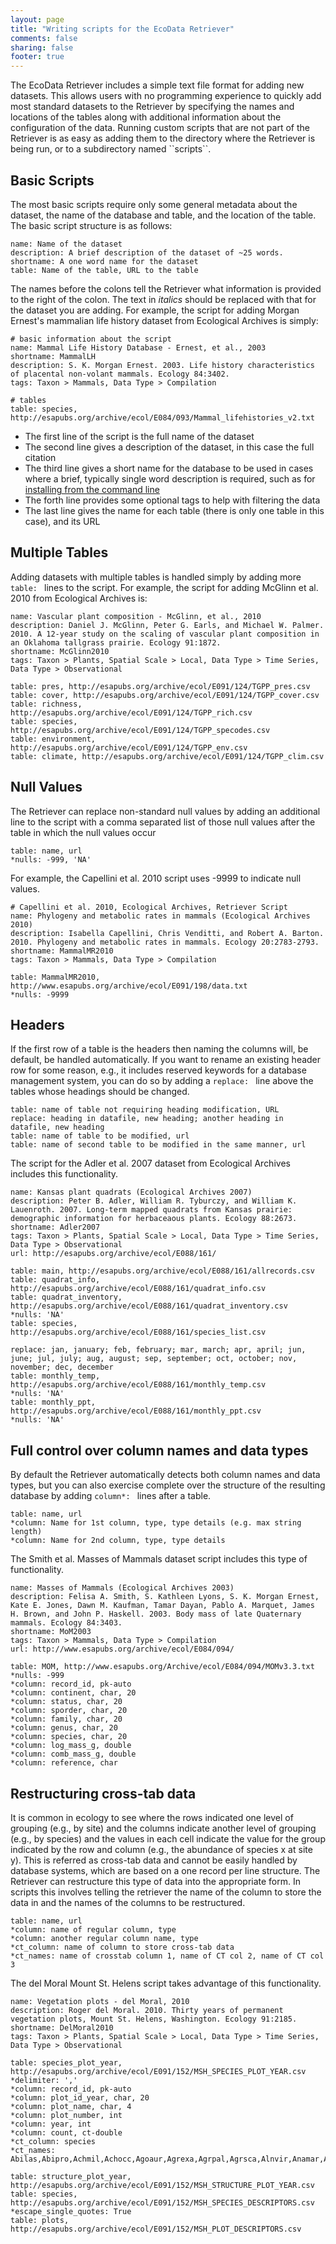 ```yaml
---
layout: page
title: "Writing scripts for the EcoData Retriever"
comments: false
sharing: false
footer: true
---
```


The EcoData Retriever includes a simple text file format for adding new
datasets. This allows users with no programming experience to quickly
add most standard datasets to the Retriever by specifying the names and
locations of the tables along with additional information about the
configuration of the data. Running custom scripts that are not part of
the Retriever is as easy as adding them to the directory where the
Retriever is being run, or to a subdirectory named \`\`scripts\`\`.

## Basic Scripts

The most basic scripts require only some general metadata about the
dataset, the name of the database and table, and the location of the
table. The basic script structure is as follows:

    name: Name of the dataset
    description: A brief description of the dataset of ~25 words.
    shortname: A one word name for the dataset
    table: Name of the table, URL to the table

The names before the colons tell the Retriever what information is
provided to the right of the colon. The text in *italics* should be
replaced with that for the dataset you are adding. For example, the
script for adding Morgan Ernest's mammalian life history dataset from
Ecological Archives is simply:

    # basic information about the script
    name: Mammal Life History Database - Ernest, et al., 2003
    shortname: MammalLH
    description: S. K. Morgan Ernest. 2003. Life history characteristics of placental non-volant mammals. Ecology 84:3402.
    tags: Taxon > Mammals, Data Type > Compilation

    # tables
    table: species, http://esapubs.org/archive/ecol/E084/093/Mammal_lifehistories_v2.txt
            

-   The first line of the script is the full name of the dataset
-   The second line gives a description of the dataset, in this case the
    full citation
-   The third line gives a short name for the database to be used in
    cases where a brief, typically single word description is required,
    such as for [installing from the command line](cli.html)
-   The forth line provides some optional tags to help with filtering
    the data
-   The last line gives the name for each table (there is only one table
    in this case), and its URL

## Multiple Tables

Adding datasets with multiple tables is handled simply by adding more
`table: ` lines to the script. For example, the script for adding
McGlinn et al. 2010 from Ecological Archives is:

    name: Vascular plant composition - McGlinn, et al., 2010
    description: Daniel J. McGlinn, Peter G. Earls, and Michael W. Palmer. 2010. A 12-year study on the scaling of vascular plant composition in an Oklahoma tallgrass prairie. Ecology 91:1872.
    shortname: McGlinn2010
    tags: Taxon > Plants, Spatial Scale > Local, Data Type > Time Series, Data Type > Observational

    table: pres, http://esapubs.org/archive/ecol/E091/124/TGPP_pres.csv
    table: cover, http://esapubs.org/archive/ecol/E091/124/TGPP_cover.csv
    table: richness, http://esapubs.org/archive/ecol/E091/124/TGPP_rich.csv
    table: species, http://esapubs.org/archive/ecol/E091/124/TGPP_specodes.csv
    table: environment, http://esapubs.org/archive/ecol/E091/124/TGPP_env.csv
    table: climate, http://esapubs.org/archive/ecol/E091/124/TGPP_clim.csv

## Null Values

The Retriever can replace non-standard null values by adding an
additional line to the script with a comma separated list of those null
values after the table in which the null values occur

    table: name, url
    *nulls: -999, 'NA'

For example, the Capellini et al. 2010 script uses -9999 to indicate
null values.

    # Capellini et al. 2010, Ecological Archives, Retriever Script
    name: Phylogeny and metabolic rates in mammals (Ecological Archives 2010)
    description: Isabella Capellini, Chris Venditti, and Robert A. Barton. 2010. Phylogeny and metabolic rates in mammals. Ecology 20:2783-2793.
    shortname: MammalMR2010
    tags: Taxon > Mammals, Data Type > Compilation

    table: MammalMR2010, http://www.esapubs.org/archive/ecol/E091/198/data.txt
    *nulls: -9999

## Headers

If the first row of a table is the headers then naming the columns will,
be default, be handled automatically. If you want to rename an existing
header row for some reason, e.g., it includes reserved keywords for a
database management system, you can do so by adding a `replace: ` line
above the tables whose headings should be changed.

    table: name of table not requiring heading modification, URL
    replace: heading in datafile, new heading; another heading in datafile, new heading
    table: name of table to be modified, url
    table: name of second table to be modified in the same manner, url

The script for the Adler et al. 2007 dataset from Ecological Archives
includes this functionality.

    name: Kansas plant quadrats (Ecological Archives 2007)
    description: Peter B. Adler, William R. Tyburczy, and William K. Lauenroth. 2007. Long-term mapped quadrats from Kansas prairie: demographic information for herbaceaous plants. Ecology 88:2673.
    shortname: Adler2007
    tags: Taxon > Plants, Spatial Scale > Local, Data Type > Time Series, Data Type > Observational
    url: http://esapubs.org/archive/ecol/E088/161/

    table: main, http://esapubs.org/archive/ecol/E088/161/allrecords.csv
    table: quadrat_info, http://esapubs.org/archive/ecol/E088/161/quadrat_info.csv
    table: quadrat_inventory, http://esapubs.org/archive/ecol/E088/161/quadrat_inventory.csv
    *nulls: 'NA'
    table: species, http://esapubs.org/archive/ecol/E088/161/species_list.csv

    replace: jan, january; feb, february; mar, march; apr, april; jun, june; jul, july; aug, august; sep, september; oct, october; nov, november; dec, december
    table: monthly_temp, http://esapubs.org/archive/ecol/E088/161/monthly_temp.csv
    *nulls: 'NA'
    table: monthly_ppt, http://esapubs.org/archive/ecol/E088/161/monthly_ppt.csv
    *nulls: 'NA'

## Full control over column names and data types

By default the Retriever automatically detects both column names and
data types, but you can also exercise complete over the structure of the
resulting database by adding `column*: ` lines after a table.

    table: name, url
    *column: Name for 1st column, type, type details (e.g. max string length)
    *column: Name for 2nd column, type, type details

The Smith et al. Masses of Mammals dataset script includes this type of
functionality.

    name: Masses of Mammals (Ecological Archives 2003)
    description: Felisa A. Smith, S. Kathleen Lyons, S. K. Morgan Ernest, Kate E. Jones, Dawn M. Kaufman, Tamar Dayan, Pablo A. Marquet, James H. Brown, and John P. Haskell. 2003. Body mass of late Quaternary mammals. Ecology 84:3403.
    shortname: MoM2003
    tags: Taxon > Mammals, Data Type > Compilation
    url: http://www.esapubs.org/archive/ecol/E084/094/

    table: MOM, http://www.esapubs.org/Archive/ecol/E084/094/MOMv3.3.txt
    *nulls: -999
    *column: record_id, pk-auto
    *column: continent, char, 20
    *column: status, char, 20
    *column: sporder, char, 20
    *column: family, char, 20
    *column: genus, char, 20
    *column: species, char, 20
    *column: log_mass_g, double
    *column: comb_mass_g, double
    *column: reference, char

## Restructuring cross-tab data

It is common in ecology to see where the rows indicated one level of
grouping (e.g., by site) and the columns indicate another level of
grouping (e.g., by species) and the values in each cell indicate the
value for the group indicated by the row and column (e.g., the abundance
of species x at site y). This is referred as cross-tab data and cannot
be easily handled by database systems, which are based on a one record
per line structure. The Retriever can restructure this type of data into
the appropriate form. In scripts this involves telling the retriever the
name of the column to store the data in and the names of the columns to
be restructured.

    table: name, url
    *column: name of regular column, type
    *column: another regular column name, type
    *ct_column: name of column to store cross-tab data
    *ct_names: name of crosstab column 1, name of CT col 2, name of CT col 3

The del Moral Mount St. Helens script takes advantage of this
functionality.

    name: Vegetation plots - del Moral, 2010
    description: Roger del Moral. 2010. Thirty years of permanent vegetation plots, Mount St. Helens, Washington. Ecology 91:2185.
    shortname: DelMoral2010
    tags: Taxon > Plants, Spatial Scale > Local, Data Type > Time Series, Data Type > Observational

    table: species_plot_year, http://esapubs.org/archive/ecol/E091/152/MSH_SPECIES_PLOT_YEAR.csv
    *delimiter: ','
    *column: record_id, pk-auto
    *column: plot_id_year, char, 20
    *column: plot_name, char, 4
    *column: plot_number, int
    *column: year, int
    *column: count, ct-double
    *ct_column: species
    *ct_names: Abilas,Abipro,Achmil,Achocc,Agoaur,Agrexa,Agrpal,Agrsca,Alnvir,Anamar,Antmic,Antros,Aqifor,Arcnev,Arnlat,Astled,Athdis,Blespi,Brocar,Brosit,Carmer,Carmic,Carpac,Carpay,Carpha,Carros,Carspe,Casmin,Chaang,Cirarv,Cisumb,Crycas,Danint,Descae,Elyely,Epiana,Eriova,Eripyr,Fesocc,Fravir,Gencal,Hiealb,Hiegra,Hyprad,Junmer,Junpar,Juncom,Leppun,Lommar,Luepec,Luihyp,Luplat,Luplep,Luzpar,Maiste,Pencar,Pencon,Penser,Phahas,Phlalp,Phldif,Phyemp,Pincon,Poasec,Poldav,Polmin,Pollon,Poljun,Popbal,Potarg,Psemen,Raccan,Rumace,Salsit,Saxfer,Senspp,Sibpro,Sorsit,Spiden,Trispi,Tsumer,Vacmem,Vervir,Vioadu,Xerten

    table: structure_plot_year, http://esapubs.org/archive/ecol/E091/152/MSH_STRUCTURE_PLOT_YEAR.csv
    table: species, http://esapubs.org/archive/ecol/E091/152/MSH_SPECIES_DESCRIPTORS.csv
    *escape_single_quotes: True
    table: plots, http://esapubs.org/archive/ecol/E091/152/MSH_PLOT_DESCRIPTORS.csv
